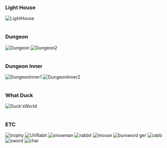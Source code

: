 ### Light House
![LightHouse](https://github.com/eva0519/3DWork/assets/57734102/309adbfe-418b-4ebd-a61c-480244cfa101)
<br/>
<br/>
### Dungeon
![Dungeon](https://github.com/eva0519/3DWork/assets/57734102/8319889a-0751-4d0f-871b-ba585411f8e6)
![Dungeon2](https://github.com/eva0519/3DWork/assets/57734102/697fac3f-5766-4b80-96fd-6140db39365a)
<br/>
<br/>
### Dungeon Inner
![DungeonInner1](https://github.com/eva0519/3DWork/assets/57734102/0b61cf54-4fff-4e3f-8e32-aa4d52262fad)
![DungeonInner2](https://github.com/eva0519/3DWork/assets/57734102/8c104351-6707-4f81-8d10-09494309f3ec)
<br/>
<br/>
### What Duck
![Duck'sWorld](https://github.com/eva0519/3DWork/assets/57734102/6e92ce4f-ff26-4d6f-8578-0d432be3e0af)
<br/>
<br/>
### ETC
![trophy](https://github.com/eva0519/3DWork/assets/57734102/180d431c-00b8-4250-b5e7-4cdd6a3fec7e)
![UVRabit](https://github.com/eva0519/3DWork/assets/57734102/4bf99e6f-fa3f-4a02-9c41-6d0904a96bb6)
![snowman](https://github.com/eva0519/3DWork/assets/57734102/a3dd1928-aa7c-4062-8290-94215deb0d74)
![rabbit](https://github.com/eva0519/3DWork/assets/57734102/ff76a010-a476-41c6-937e-7f405b0fd4a3)
![mouse](https://github.com/eva0519/3DWork/assets/57734102/2ae8a64b-02b4-4a40-8a0a-e36d61bc08b0)
![bur![sword](https://github.com/eva0519/3DWork/assets/57734102/4b2fb518-dc0e-4d42-8190-48bfb299d0c9)
ger](https://github.com/eva0519/3DWork/assets/57734102/019e8f77-cc31-4da5-8abe-840950bb417f)
![rabb](https://github.com/eva0519/3DWork/assets/57734102/0f67f40b-5dd3-49b9-97d2-8d591df39c0d)
![sword](https://github.com/eva0519/3DWork/assets/57734102/0a88fff0-ebeb-4257-b018-cdd842cd6c7e)
![char](https://github.com/eva0519/3DWork/assets/57734102/b594581e-7be3-4f81-b750-aa885dd04003)
